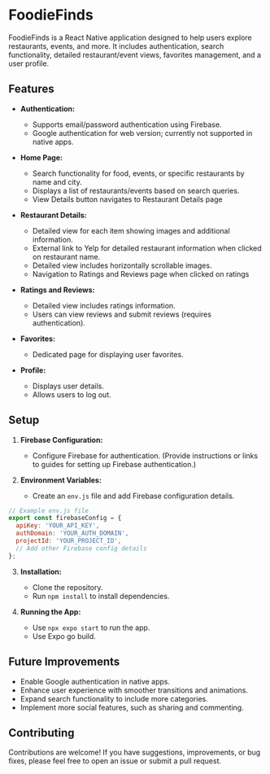 
# FoodieFinds

FoodieFinds is a React Native application designed to help users explore restaurants, events, and more. It includes authentication, search functionality, detailed restaurant/event views, favorites management, and a user profile.

## Features

- **Authentication:**
  - Supports email/password authentication using Firebase.
  - Google authentication for web version; currently not supported in native apps.

- **Home Page:**
  - Search functionality for food, events, or specific restaurants by name and city.
  - Displays a list of restaurants/events based on search queries.
  - View Details button navigates to Restaurant Details page

- **Restaurant Details:**
  - Detailed view for each item showing images and additional information.
  - External link to Yelp for detailed restaurant information when clicked on restaurant name.
  - Detailed view includes horizontally scrollable images.
  - Navigation to Ratings and Reviews page when clicked on ratings

- **Ratings and Reviews:**
  - Detailed view includes ratings information.
  - Users can view reviews and submit reviews (requires authentication).

- **Favorites:**
  - Dedicated page for displaying user favorites.

- **Profile:**
  - Displays user details.
  - Allows users to log out.

## Setup

1. **Firebase Configuration:**
   - Configure Firebase for authentication. (Provide instructions or links to guides for setting up Firebase authentication.)

2. **Environment Variables:**
   - Create an `env.js` file and add Firebase configuration details.

```javascript
// Example env.js file
export const firebaseConfig = {
  apiKey: 'YOUR_API_KEY',
  authDomain: 'YOUR_AUTH_DOMAIN',
  projectId: 'YOUR_PROJECT_ID',
  // Add other Firebase config details
};
```

3. **Installation:**
   - Clone the repository.
   - Run `npm install` to install dependencies.

4. **Running the App:**
   - Use `npx expo start` to run the app.
   - Use Expo go build.


## Future Improvements

- Enable Google authentication in native apps.
- Enhance user experience with smoother transitions and animations.
- Expand search functionality to include more categories.
- Implement more social features, such as sharing and commenting.

## Contributing

Contributions are welcome! If you have suggestions, improvements, or bug fixes, please feel free to open an issue or submit a pull request.
